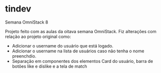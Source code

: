 # tindev
Semana OmniStack 8

Projeto feito com as aulas da oitava semana OmniStack.
Fiz alterações com relação ao projeto original como: 
 - Adicionar o username do usuário que está logado.
 - Adicionar o username na lista de usuários caso não tenha o nome preenchdio.
 - Separação em componentes dos elementos Card do usuário, barra de botões like e dislike e a tela de match

